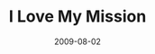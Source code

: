 ---
layout: message
category: message
series: "We Love Cincinnati"
title: "I Love My Mission"
date: 2009-08-02
message_id: 574
---